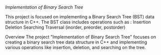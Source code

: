 *Implementation of Binary Search Tree*

This project is focused on implementing a Binary Search Tree (BST) data structure in C++. The BST class includes operations such as :
Insertion
Deletion
Searching
Traversal (inorder, preorder, postorder)

Overview
The project "Implementation of Binary Search Tree" focuses on creating a binary search tree data structure in C++ and implementing various operations like insertion, deletion, and searching on the tree.


